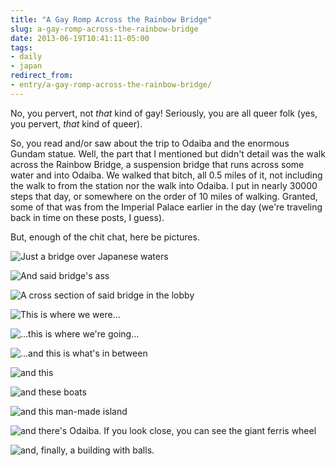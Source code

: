 ```yaml
---
title: "A Gay Romp Across the Rainbow Bridge"
slug: a-gay-romp-across-the-rainbow-bridge
date: 2013-06-19T10:41:11-05:00
tags:
- daily
- japan
redirect_from:
- entry/a-gay-romp-across-the-rainbow-bridge/
---
```

No, you pervert, not *that* kind of gay! Seriously, you are all queer folk (yes, you pervert, *that* kind of queer).

So, you read and/or saw about the trip to Odaiba and the enormous Gundam statue. Well, the part that I mentioned but didn't detail was the walk across the Rainbow Bridge, a suspension bridge that runs across some water and into Odaiba. We walked that bitch, all 0.5 miles of it, not including the walk to from the station nor the walk into Odaiba. I put in nearly 30000 steps that day, or somewhere on the order of 10 miles of walking. Granted, some of that was from the Imperial Palace earlier in the day (we're traveling back in time on these posts, I guess).

But, enough of the chit chat, here be pictures.

![](http://i.imgur.com/CfPSAO9.jpg "Just a bridge over Japanese waters")

![](http://i.imgur.com/bW8Fcvah.jpg "And said bridge's ass")

![](http://i.imgur.com/YxiaMz6h.jpg "A cross section of said bridge in the lobby")

![](http://i.imgur.com/nruWlp0h.jpg "This is where we were...")

![](http://i.imgur.com/niWTZOoh.jpg "...this is where we're going...")

![](http://i.imgur.com/OGhrGg3h.jpg "...and this is what's in between")

![](http://i.imgur.com/wAfaOsVh.jpg "and this")

![](http://i.imgur.com/GuEbjTah.jpg "and these boats")

![](http://i.imgur.com/vZG513qh.jpg "and this man-made island")

![](http://i.imgur.com/bcZntd1h.jpg "and there's Odaiba. If you look close, you can see the giant ferris wheel")

![](http://i.imgur.com/7W11LmOh.jpg "and, finally, a building with balls.")
